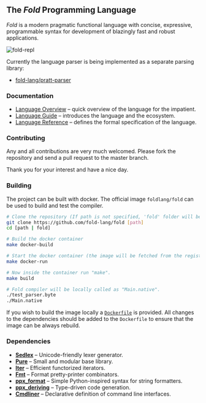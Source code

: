 ## The _Fold_ Programming Language

_Fold_ is a modern pragmatic functional language with concise, expressive, programmable syntax for development of blazingly fast and robust applications.

![fold-repl](https://github.com/fold-lang/pratt/raw/master/resources/screenshot-1.png)

Currently the language parser is being implemented as a separate parsing library:

- [fold-lang/pratt-parser](https://github.com/fold-lang/pratt-parser)


### Documentation

- [Language Overview](https://github.com/fold-lang/fold/wiki/Language-Overview) – quick overview of the language for the impatient.
- [Language Guide](https://github.com/fold-lang/fold/wiki/Language-Guide) – introduces the language and the ecosystem.
- [Language Reference](https://github.com/fold-lang/fold/wiki/Language-Reference) – defines the formal specification of the language.


### Contributing

Any and all contributions are very much welcomed. Please fork the repository and send a pull request to the master branch.

Thank you for your interest and have a nice day.


### Building

The project can be built with docker. The official image `foldlang/fold` can be used to build and test the compiler.

```bash
# Clone the repository (If path is not specified, 'fold' folder will be created in the current path)
git clone https://github.com/fold-lang/fold [path]
cd [path | fold]

# Build the docker container
make docker-build

# Start the docker container (the image will be fetched from the registry)
make docker-run

# Now inside the container run "make".
make build

# Fold compiler will be locally called as "Main.native".
./test_parser.byte
./Main.native
```

If you wish to build the image locally a [`Dockerfile`]() is provided. All
changes to the dependencies should be added to the `Dockerfile` to ensure that
the image can be always rebuild.


### Dependencies

- [**Sedlex**](https://github.com/alainfrisch/sedlex) – Unicode-friendly lexer generator.
- [**Pure**](https://github.com/rizo/pure) – Small and modular base library.
- [**Iter**](https://github.com/rizo/iter) – Efficient functorized iterators.
- [**Fmt**](https://github.com/dbuenzli/fmt) – Format pretty-printer combinators.
- [**ppx_format**](https://github.com/rizo/ppx_format) – Simple Python-inspired syntax for string formatters.
- [**ppx_deriving**](https://github.com/whitequark/ppx_deriving) – Type-driven code generation.
- [**Cmdliner**](https://github.com/dbuenzli/cmdliner) – Declarative definition of command line interfaces.

